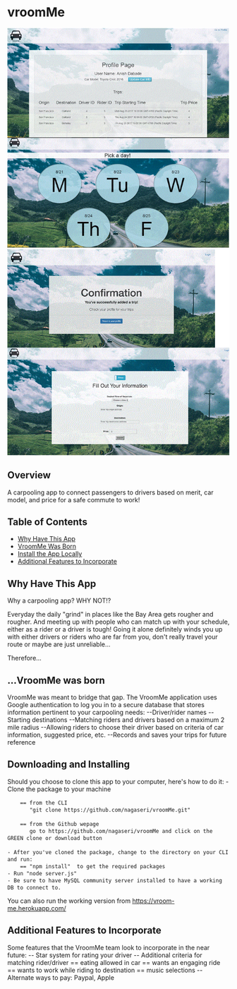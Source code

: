 # vroomMe

![alt text](./public/img/vroomme1.gif)
![alt text](./public/img/vroomme2.gif) 

## Overview
  
  A carpooling app to connect passengers to drivers based on merit, car model, and price for a safe commute to work!



## Table of Contents

- [Why Have This App](#why-have-this-app)
- [VroomMe Was Born](#vroomme-was-born)
- [Install the App Locally](#downloading-and-installing)
- [Additional Features to Incorporate](#additional-features-to-incorporate)

## Why Have This App

Why a carpooling app?     WHY NOT!?  

Everyday the daily "grind" in places like the Bay Area gets rougher and rougher.  And meeting up with people who can match up with your schedule, either as a rider or a driver is tough!  Going it alone definitely winds you up with either drivers or riders who are far from you, don't really travel your route or maybe are just unreliable...

Therefore...

## ...VroomMe was born 

VroomMe was meant to bridge that gap.  The VroomMe application uses Google authentication to log you in to a secure database that stores information pertinent to your carpooling needs:
    --Driver/rider names
    --Starting destinations
    --Matching riders and drivers based on a maximum 2 mile radius
    --Allowing riders to choose their driver based on criteria of car information, suggested price, etc.
    --Records and saves your trips for future reference


##  Downloading and Installing

Should you choose to clone this app to your computer, here's how to do it:
    - Clone the package to your machine

        == from the CLI
           "git clone https://github.com/nagaseri/vroomMe.git"

        == from the Github wepage
           go to https://github.com/nagaseri/vroomMe and click on the GREEN clone or download button
    
    - After you've cloned the package, change to the directory on your CLI and run:
        == "npm install"  to get the required packages
    - Run "node server.js"
    - Be sure to have MySQL community server installed to have a working DB to connect to.

You can also run the working version from
    https://vroom-me.herokuapp.com/


## Additional Features to Incorporate

Some features that the VroomMe team look to incorporate in the near future:
    -- Star system for rating your driver
    -- Additional criteria for matching rider/driver
        == eating allowed in car
        == wants an engaging ride
        == wants to work while riding to destination
        == music selections
    -- Alternate ways to pay: Paypal, Apple
